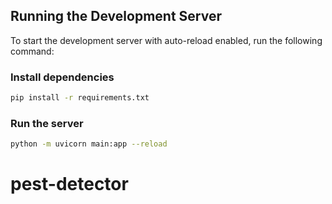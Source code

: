 ## Running the Development Server

To start the development server with auto-reload enabled, run the following command:

### Install dependencies
```bash
pip install -r requirements.txt
```

### Run the server
```bash
python -m uvicorn main:app --reload
```
# pest-detector

